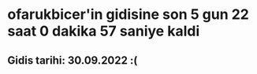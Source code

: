 # ofarukbicer'in gidisine son 5 gun 22 saat 0 dakika 57 saniye kaldi

## Gidis tarihi: 30.09.2022 :(